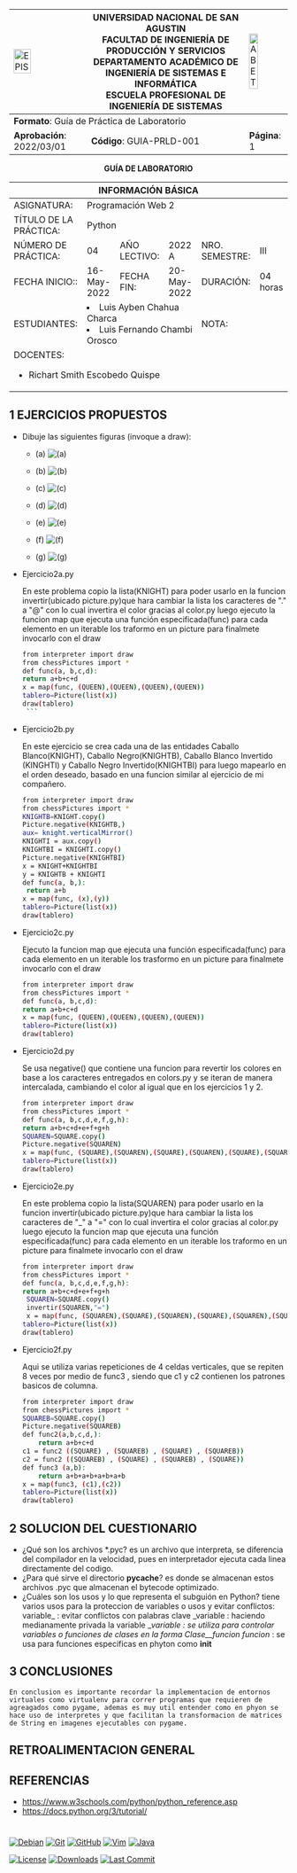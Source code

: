 <div align="center">
<table>
    <theader>
        <tr>
            <td><img src="https://github.com/rescobedoq/pw2/blob/main/epis.png?raw=true" alt="EPIS" style="width:50%; height:auto"/></td>
            <th>
                <span style="font-weight:bold;">UNIVERSIDAD NACIONAL DE SAN AGUSTIN</span><br />
                <span style="font-weight:bold;">FACULTAD DE INGENIERÍA DE PRODUCCIÓN Y SERVICIOS</span><br />
                <span style="font-weight:bold;">DEPARTAMENTO ACADÉMICO DE INGENIERÍA DE SISTEMAS E INFORMÁTICA</span><br />
                <span style="font-weight:bold;">ESCUELA PROFESIONAL DE INGENIERÍA DE SISTEMAS</span>
            </th>
            <td><img src="https://github.com/rescobedoq/pw2/blob/main/abet.png?raw=true" alt="ABET" style="width:50%; height:auto"/></td>
        </tr>
    </theader>
    <tbody>
        <tr><td colspan="3"><span style="font-weight:bold;">Formato</span>: Guía de Práctica de Laboratorio</td></tr>
        <tr><td><span style="font-weight:bold;">Aprobación</span>:  2022/03/01</td><td><span style="font-weight:bold;">Código</span>: GUIA-PRLD-001</td><td><span style="font-weight:bold;">Página</span>: 1</td></tr>
    </tbody>
</table>
</div>

<div align="center">
<span style="font-weight:bold;">GUÍA DE LABORATORIO</span><br />
</div>


<table>
<theader>
<tr><th colspan="6">INFORMACIÓN BÁSICA</th></tr>
</theader>
<tbody>
<tr><td>ASIGNATURA:</td><td colspan="5">Programación Web 2</td></tr>
<tr><td>TÍTULO DE LA PRÁCTICA:</td><td colspan="5">Python</td></tr>
<tr>
<td>NÚMERO DE PRÁCTICA:</td><td>04</td><td>AÑO LECTIVO:</td><td>2022 A</td><td>NRO. SEMESTRE:</td><td>III</td>
</tr>
<tr>
<td>FECHA INICIO::</td><td>16-May-2022</td><td>FECHA FIN:</td><td>20-May-2022</td><td>DURACIÓN:</td><td>04 horas</td>
</tr>
<td>ESTUDIANTES:</td><td colspan ="3"><li>Luis Ayben Chahua Charca</li><li>Luis Fernando Chambi Orosco</li> </td><td>NOTA:</td><td ></td>
</tr>
<tr><td colspan="6">DOCENTES:
<ul>
<li>Richart Smith Escobedo Quispe</li>
</ul>
</td>
</<tr>
</tdbody>
</table>


## 1 EJERCICIOS PROPUESTOS
-  Dibuje las siguientes figuras (invoque a draw):

    *    (a) ![(a)](imagenes/ejercicio_02_a.png)

    *    (b) ![(b)](imagenes/ejercicio_02_b.png)

    *    (c) ![(c)](imagenes/ejercicio_02_c.png)

    *    (d) ![(d)](imagenes/ejercicio_02_d.png)

    *    (e) ![(e)](imagenes/ejercicio_02_e.png)

    *    (f) ![(f)](imagenes/ejercicio_02_f.png)

    *    (g) ![(g)](imagenes/ejercicio_02_g.png)

 
  - Ejercicio2a.py

    En este problema copio la lista(KNIGHT) para poder usarlo en la funcion invertir(ubicado picture.py)que hara cambiar la lista los caracteres de "." a "@"
    con lo cual invertira el color gracias al color.py  luego ejecuto la funcion map que ejecuta una función especificada(func) para cada elemento en un iterable los traformo en un picture para finalmete invocarlo con el draw


       ```sh
     from interpreter import draw
     from chessPictures import *
      def func(a, b,c,d):
     return a+b+c+d
     x = map(func, (QUEEN),(QUEEN),(QUEEN),(QUEEN))
     tablero=Picture(list(x))
     draw(tablero)
        ```

-  Ejercicio2b.py 

    En este ejercicio se crea cada una de las entidades Caballo Blanco(KNIGHT), Caballo Negro(KNIGHTB), Caballo Blanco Invertido (KINGHTI) y Caballo Negro Invertido(KNIGHTBI) para luego mapearlo en el orden deseado, basado en una funcion similar al ejercicio de mi compañero. 

     ```sh 
     from interpreter import draw
     from chessPictures import *
     KNIGHTB=KNIGHT.copy()
     Picture.negative(KNIGHTB,)
     aux= knight.verticalMirror() 
     KNIGHTI = aux.copy()
     KNIGHTBI = KNIGHTI.copy()
     Picture.negative(KNIGHTBI)
     x = KNIGHT+KNIGHTBI
     y = KNIGHTB + KNIGHTI
     def func(a, b,):
      return a+b
     x = map(func, (x),(y))
     tablero=Picture(list(x))
     draw(tablero)
     ```

  -  Ejercicio2c.py

     Ejecuto la funcion map que ejecuta una función especificada(func) para cada elemento en un iterable los trasformo en un picture para finalmete invocarlo con el draw

      ```sh
     from interpreter import draw
     from chessPictures import *
      def func(a, b,c,d):
     return a+b+c+d
     x = map(func, (QUEEN),(QUEEN),(QUEEN),(QUEEN))
     tablero=Picture(list(x))
     draw(tablero)
        ```
 -  Ejercicio2d.py
    
    Se usa negative() que contiene una funcion para revertir los colores en base a los caracteres entregados en colors.py y se iteran de manera intercalada, cambiando el color al igual que en los ejercicios 1 y 2.

     ```sh
    from interpreter import draw
    from chessPictures import *
    def func(a, b,c,d,e,f,g,h):
     return a+b+c+d+e+f+g+h
    SQUAREN=SQUARE.copy()
    Picture.negative(SQUAREN)
    x = map(func, (SQUARE),(SQUAREN),(SQUARE),(SQUAREN),(SQUARE),(SQUAREN),(SQUARE),(SQUAREN))
    tablero=Picture(list(x))
    draw(tablero)
    ```


 -  Ejercicio2e.py

      En este problema copio la lista(SQUAREN) para poder usarlo en la funcion invertir(ubicado picture.py)que hara cambiar la lista los caracteres de "_" a "="
      con lo cual invertira el color gracias al color.py  luego ejecuto la funcion map que ejecuta una función especificada(func) para cada elemento en un iterable los traformo en un picture para finalmete invocarlo con el draw

     ```sh
     from interpreter import draw
     from chessPictures import *
     def func(a, b,c,d,e,f,g,h):
     return a+b+c+d+e+f+g+h
      SQUAREN=SQUARE.copy()
      invertir(SQUAREN,"=")
      x = map(func, (SQUAREN),(SQUARE),(SQUAREN),(SQUARE),(SQUAREN),(SQUARE),(SQUAREN),(SQUARE))
     tablero=Picture(list(x))
     draw(tablero)
    ```

-  Ejercicio2f.py

    Aqui se utiliza varias repeticiones de 4 celdas verticales, que se repiten 8 veces por medio de func3 , siendo que c1 y c2 contienen los patrones basicos de columna.

    ```sh
    from interpreter import draw
    from chessPictures import *
    SQUAREB=SQUARE.copy()
    Picture.negative(SQUAREB)
    def func2(a,b,c,d,):
        return a+b+c+d
    c1 = func2 ((SQUARE) , (SQUAREB) , (SQUARE) , (SQUAREB))
    c2 = func2 ((SQUAREB) , (SQUARE) , (SQUAREB) , (SQUARE))
    def func3 (a,b):
        return a+b+a+b+a+b+a+b
    x = map(func3, (c1),(c2))
    tablero=Picture(list(x))
    draw(tablero)
    
    ```


## 2 SOLUCION DEL CUESTIONARIO
-   ¿Qué son los archivos *.pyc?
    es un archivo que interpreta, se diferencia del compilador en la velocidad, pues en interpretador ejecuta cada linea directamente del codigo.
-   ¿Para qué sirve el directorio __pycache__?
    es donde se almacenan estos archivos .pyc que almacenan el bytecode optimizado.
-   ¿Cuáles son los usos y lo que representa el subguión en Python?
    tiene varios usos para la proteccion de variables o usos y evitar conflictos:
    variable_ : evitar conflictos con palabras clave
    _variable : haciendo medianamente privada la variable
    __variable : se utiliza para controlar variables o funciones de clases en la forma _Clase__funcion
    funcion__ : se usa para funciones especificas en phyton como __init__

## 3 CONCLUSIONES

    En conclusion es importante recordar la implementacion de entornos virtuales como virtualenv para correr programas que requieren de agreagados como pygame, ademas es muy util entender como en phyon se hace uso de interpretes y que facilitan la transformacion de matrices de String en imagenes ejecutables con pygame.

## RETROALIMENTACION GENERAL 



## REFERENCIAS
-   https://www.w3schools.com/python/python_reference.asp
-   https://docs.python.org/3/tutorial/
#

[license]: https://img.shields.io/github/license/rescobedoq/pw2?label=rescobedoq
[license-file]: https://github.com/rescobedoq/pw2/blob/main/LICENSE

[downloads]: https://img.shields.io/github/downloads/rescobedoq/pw2/total?label=Downloads
[releases]: https://github.com/rescobedoq/pw2/releases/

[last-commit]: https://img.shields.io/github/last-commit/rescobedoq/pw2?label=Last%20Commit

[Debian]: https://img.shields.io/badge/Debian-D70A53?style=for-the-badge&logo=debian&logoColor=white
[debian-site]: https://www.debian.org/index.es.html

[Git]: https://img.shields.io/badge/git-%23F05033.svg?style=for-the-badge&logo=git&logoColor=white
[git-site]: https://git-scm.com/

[GitHub]: https://img.shields.io/badge/github-%23121011.svg?style=for-the-badge&logo=github&logoColor=white
[github-site]: https://github.com/

[Vim]: https://img.shields.io/badge/VIM-%2311AB00.svg?style=for-the-badge&logo=vim&logoColor=white
[vim-site]: https://www.vim.org/

[Java]: https://img.shields.io/badge/java-%23ED8B00.svg?style=for-the-badge&logo=java&logoColor=white
[java-site]: https://docs.oracle.com/javase/tutorial/


[![Debian][Debian]][debian-site]
[![Git][Git]][git-site]
[![GitHub][GitHub]][github-site]
[![Vim][Vim]][vim-site]
[![Java][Java]][java-site]


[![License][license]][license-file]
[![Downloads][downloads]][releases]
[![Last Commit][last-commit]][releases]

